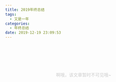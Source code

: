 ```yaml
---
title: 2019年终总结
tags:
  - 又是一年
categories:
  - 年终总结
date: 2019-12-19 23:09:53
---
```


<div style="text-align:center; color: #ccc; height:200px;line-height:200px">啊哦，该文章暂时不可见哦~</div>

  <div style="display:none">

> 以下是我在周报中写的2019年的年终总结，同时也放自己博客中一份，便于日后追忆。

 <!-- more -->

来到**Phoenix**一年多，已辗转三个办公区了，从丹棱到互金到科贸一路走来，编辑器也从最初一个简单的替代手工编写XML课件的工具到目前集备录编一体化的AI课件生产系统了。

这期间，给我感触最大的有三个阶段：


## 一、平台化

平台化之前的编辑器是将组件的拓扑信息、属性配置信息及音频配置信息都打包在编辑器中的，这样对于编辑器和组件的研发同学来说非常的不方便，而且对于不同版本的组件维护起来也相当繁琐，然后当时强哥主导了平台化，将组件从编辑器中解耦，组件的属性配置使用表单库来维护，虽然当时折腾了挺久，但是现在看起来一切都挺值得。

平台化过程中，对我有一个很大的挑战：时间轴上的拓扑结构的无限级嵌套，既要保证正向的渲染，也要保证在删除某个结构时对原有结构的回溯，拓扑是整个时间轴交互的核心所在，如果无法保证拓扑结构的稳定性，其上层建筑都将岌岌可危。由于当时对数据结构和算法相关知识储备不足，导致没有找到很好的解决方案，后来经过与德德沟通，德德给出了一个完美的解决方案，一直沿用至今。

平台化的重构过程中，学到了很多， 其中最重要的就是拓扑结构的嵌套这件事带给我思维上的转变，意识到了对于无论是前端还是后端，算法和数据结构才是根本。

总结：升级个人技能点的方式，不一定非要通过打怪升级，善于利用碎片时间来完善自己，临阵之时才不会出现书到用时方恨少的囧象。具象的来讲，自己在算法，数据结构以及可视化（图形绘制、3d动画等）等领域的探究尚浅，而这些也是目前工作中时常会用的关键技术，以后在这方面要多下功夫。


## 二、用户量提升后对编辑器的性能优化

随着编辑器用户越来越多，教研老师对配课的需求也各有不同，批评声也随之而来，其中最影响用户体验的一个就是使用了500左右视频切片时，无论任何操作都会导致编辑器卡顿甚至假死，高级预览时该现象更甚。

究其原因，是由于时间轴上的所有内容是绘制在一张画布上，当用户操作时，会导致画布进行频繁的重绘，重绘完成后还有本地的课件写入，这两者导致了性能问题。针对画布的频繁重绘使用离屏画布解决了这个问题；针对于课件的写入操作，我们通过优化产品策略以及C++端的写入接口也解决了。

总结：如果可以一步到位，就不要“先能用，在迭代”。因为目前的每一个阶段都应该是一个质量良好的产品，都应该是一个敢于接受用户挑战的产品。


## 三、时间轴SDK的封装

时间轴的SDK最近又用typescript重写了一边，强哥给了我很多关于如何封装一个SDK这方面的启发和建议，上个版本的SDK在与业务的解耦合和对外暴露的事件接口方面做得不好，这次就将SDK中的业务代码基本全部清理，取而代之的是针对对应的模块都绑定一个基于观察者模式的发布者，在SDK内部有事件触发时，向外部发布对应的消息指令，外部设置对应的监听来进行接下来的逻辑处理。

SDK中原来的另一大毒瘤是全局变量，这些全局变量不仅会带来安全问题，还会导致变量的全局污染，这次使用单例模式构造了一个DataManager，有点类似于redux或vuex中的Store的概念，一个唯一的数据存储中心，通过它，来让数据私有，对外暴露存取数据的接口，从而使数据的共享更纯粹。

总结： SDK类的架构设计时除了需要考虑到易用性之外，还应该秉承少即是多的原则，尽量将和业务耦合的点开放出接口供外部实现，也可以在SDK与业务模块之间做一层针对简单业务场景的适配层，这样才能最大限度的保证SDK的普适性。

这一年见证了编辑器的一路成长，我自身也在一路探索中受益良多。

在现在这个框架横行的年代，出门和朋友聊天，不会几个流行的框架都不好意思说自己是前端，大家都在盲目的紧跟潮流，一边在论坛上狂刷“学不动了”，一边又嘴里喊着真香的学的不亦乐乎，原来的切图仔，现在的npm三部曲（npm install , npm start , npm uninstall），都是泡沫。学习框架，主要是学习框架的思想以及别人对问题的解决方式、思考方法，并用这种优秀的方法来完善自己。  和胡老师一起共事的这段时间，他就一直在强调要改变我们自身的思维模式，优秀的人都是自我养成的。我也在胡老师的鞭策和激励下看了几本书：《JavaScript设计模式》《设计模式之禅》《程序员的三门课》《程序员的进阶心法》《墨菲定律》《代码整洁之道》《重构》《麦肯锡高效工作法》《聪明的人用方格笔记本》《上地不掷筛子》等。你读的书，看的风景，就是你格局，希望来年可以更多的利用一些碎片时间来读书。

创造性的输入，决定创造性的输出。编辑器目前的很多交互都不是最优解，团队内部也确实没有交互设计岗，所以很多时候就需要群策群力，作为前端研发，更应该担负起更多的这方面的职责，来年需要看一些用户交互和视觉设计相关的书来多一些创造性的输入，填补一下这方面的空缺。

前几天团队内部一起碰了一下关于来年的技术和项目规划，还是有很多充满挑战性的事情需要去做，而且这些事大多都对编辑器以后要做成一个什么样的产品起着关键性的作用，希望大家调整好节奏，步调一致的撸起袖子加油干。借用胡老师常说的一句话就是结硬寨，打呆仗！

今年的我的关键词是【优化】，优化的肯定是自己做的不足的地方，希望来年可以少一些优化，多一些【完成】。


</div>